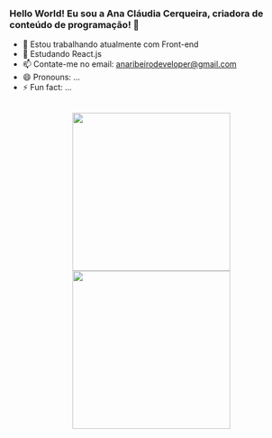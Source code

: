 ### Hello World! Eu sou a Ana Cláudia Cerqueira, criadora de conteúdo de programação! 👋

- 🔭 Estou trabalhando atualmente com Front-end
- 🌱 Estudando React.js
- 📫  Contate-me no email: anaribeirodeveloper@gmail.com
- 😄 Pronouns: ...
- ⚡ Fun fact: ...


<div align="center"><br>
  <a href="https://github.com/anaclaudiacerqueira">
  <img height="280em" src="https://github-readme-stats.vercel.app/api?username=anaclaudiacerqueira&show_icons=true&theme=darkonepro&include_all_commits=true&count_private=true"/>
  <img height="280em" src="https://github-readme-stats.vercel.app/api/top-langs/?username=anaclaudiacerqueira&layout=compact&langs_count=7&theme=darkonepro"/>
</div>
